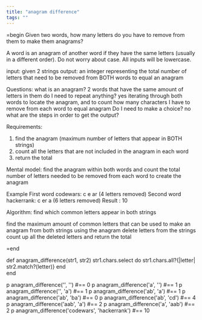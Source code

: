 ```yaml
---
title: "anagram difference"
tags: ""
---
```


=begin
Given two words, how many letters do you have to remove from them to make them anagrams?

A word is an anagram of another word if they have the same letters (usually in a different order).
Do not worry about case. All inputs will be lowercase.

input: given 2 strings
output: an integer representing the total number of letters that need to be removed from BOTH words to equal an anagram

Questions:
what is an anagram? 2 words that have the same amount of letters in them
do I need to repeat anything? yes iterating through both words to locate the anagram, and to count how many characters I have to remove from each word to equal anagram
Do I need to make a choice? no
what are the steps in order to get the output?

Requirements:

1.  find the anagram (maximum number of letters that appear in BOTH strings)
2.  count all the letters that are not included in the anagram in each word
3.  return the total

Mental model:
find the anagram within both words and count the total number of letters needed to be removed from each word to create the anagram

Example
First word codewars: c e ar (4 letters removed)
Second word hackerrank: c er a (6 letters removed)
Result : 10

Algorithm:
find which common letters appear in both strings

find the maximum amount of common letters that can be used to make an anagram from both strings
using the anagram delete letters from the strings
count up all the deleted letters and return the total

=end

def anagram_difference(str1, str2)
	str1.chars.select do
  	str1.chars.all?{|letter| str2.match?(letter)}
  end  
end

p anagram_difference('', '') #== 0
p anagram_difference('a', '') #== 1
p anagram_difference('', 'a') #== 1
p anagram_difference('ab', 'a') #== 1
p anagram_difference('ab', 'ba') #== 0
p anagram_difference('ab', 'cd') #== 4
p anagram_difference('aab', 'a') #== 2
p anagram_difference('a', 'aab') #== 2
p anagram_difference('codewars', 'hackerrank') #== 10
